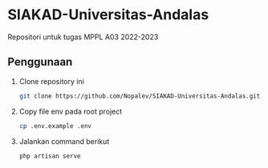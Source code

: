 # SIAKAD-Universitas-Andalas

Repositori untuk tugas MPPL A03 2022-2023

## Penggunaan

1. Clone repository ini

    ```bash
    git clone https://github.com/Nopalev/SIAKAD-Universitas-Andalas.git
    ```

2. Copy file env pada root project

    ```bash
    cp .env.example .env
    ```

3. Jalankan command berikut

    ```bash
    php artisan serve
    ```
